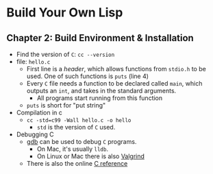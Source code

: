 # Build Your Own Lisp

## Chapter 2: Build Environment & Installation

* Find the version of `C`: `cc --version`
* file: `hello.c`
	* First line is a *header*, which allows functions from `stdio.h` to be 
		used. One of such functions is `puts` (line 4)
	* Every `C` file needs a function to be declared called `main`, which 
		outputs an `int`, and takes in the standard arguments.
		* All programs start running from this function
	* `puts` is short for "put string"
* Compilation in c
	* `cc -std=c99 -Wall hello.c -o hello`
		* `std` is the version of `C` used.
* Debugging C
	* [gdb](https://web.archive.org/web/20140910051410/http://www.dirac.org/linux/gdb/) can be used to debug `C` programs.
		* On Mac, it's usually `lldb`.
		* On Linux or Mac there is also 
			[Valgrind](https://www.cprogramming.com/debugging/valgrind.html)
	* There is also the online [C reference](https://en.cppreference.com/w/c)
